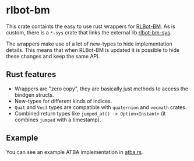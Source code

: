 # rlbot-bm

This crate containts the easy to use rust wrappers for [RLBot-BM](https://github.com/L0laapk3/RLBot-BM).
As is custom, there is a `*-sys` crate that links the external lib [rlbot-bm-sys](rlbot-bm-sys).

The wrappers make use of a lot of new-types to hide implementation details. This means that when RLBot-BM is updated it is possible to hide these changes and keep the same API.

## Rust features

- Wrappers are "zero copy", they are basically just methods to access the bindgen structs.
- New-types for different kinds of indices.
- `Quat` and `Vec3` types are compatible with `quaternion` and `vecmath` crates.
- Combined return types like `jumped_at() -> Option<Instant>` (it combines `jumped` with a timestamp). 

## Example

You can see an example ATBA implementation in [atba.rs](rlbot-bm/examples/atba.rs).